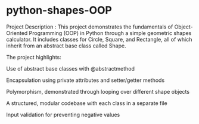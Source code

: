 # python-shapes-OOP
Project Description :
This project demonstrates the fundamentals of Object-Oriented Programming (OOP) in Python through a simple geometric shapes calculator. It includes classes for Circle, Square, and Rectangle, all of which inherit from an abstract base class called Shape.

The project highlights:

Use of abstract base classes with @abstractmethod

Encapsulation using private attributes and setter/getter methods

Polymorphism, demonstrated through looping over different shape objects

A structured, modular codebase with each class in a separate file

Input validation for preventing negative values
